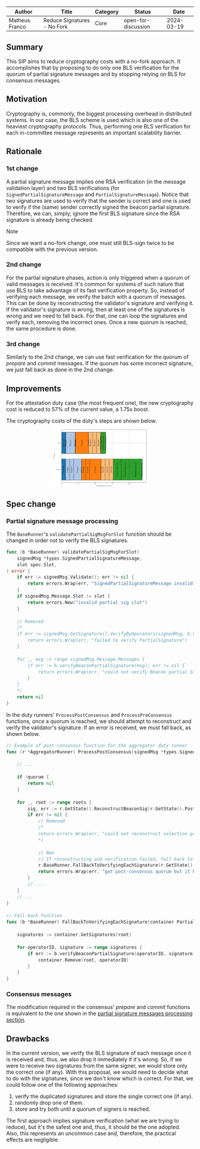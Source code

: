 |     Author     |            Title            | Category |       Status        |    Date    |
| -------------- | --------------------------- | -------- | ------------------- | ---------- |
| Matheus Franco | Reduce Signatures - No Fork | Core     | open-for-discussion | 2024-03-19 |

## Summary

This SIP aims to reduce cryptography costs with a no-fork approach. It accomplishes that by proposing to do only one BLS verification for the quorum of partial signature messages and by stopping relying on BLS for consensus messages.

## Motivation

Cryptography is, commonly, the biggest processing overhead in distributed systems. In our case, the BLS scheme is used which is also one of the heaviest cryptography protocols. Thus, performing one BLS verification for each in-committee message represents an important scalability barrier.

## Rationale

### 1st change

A partial signature message implies one RSA verification (in the message validation layer) and two BLS verifications (for `SignedPartialSignatureMessage` and `PartialSignatureMessage`). Notice that two signatures are used to verify that the sender is correct and one is used to verify if the (same) sender correctly signed the beacon partial signature. Therefore, we can, simply, ignore the first BLS signature since the RSA signature is already being checked.

> [!NOTE]
> Since we want a no-fork change, one must still BLS-sign twice to be compatible with the previous version.

### 2nd change

For the partial signature phases, action is only triggered when a quorum of valid messages is received. It's common for systems of such nature that use BLS to take advantage of its fast verification property. So, instead of verifying each message, we verify the batch with a quorum of messages. This can be done by reconstructing the validator's signature and verifying it. If the validator's signature is wrong, then at least one of the signatures is wrong and we need to fall back. For that, one can loop the signatures and verify each, removing the incorrect ones. Once a new quorum is reached, the same procedure is done.

### 3rd change

Similarly to the 2nd change, we can use fast verification for the quorum of *prepare* and *commit* messages. If the quorum has some incorrect signature, we just fall back as done in the 2nd change.

## Improvements

For the attestation duty case (the most frequent one), the new cryptography cost is reduced to $57$% of the current value, a $1.75$x boost.

The cryptography costs of the duty's steps are shown below.

<p align="center">
<img src="./images/reduce_signatures_no_fork/cryptography_no_fork_gantt.png"  width="50%" height="80%">
</p>


## Spec change

### Partial signature message processing

The `BaseRunner`'s `validatePartialSigMsgForSlot` function should be changed in order not to verify the BLS signatures.

```go
func (b *BaseRunner) validatePartialSigMsgForSlot(
	signedMsg *types.SignedPartialSignatureMessage,
	slot spec.Slot,
) error {
	if err := signedMsg.Validate(); err != nil {
		return errors.Wrap(err, "SignedPartialSignatureMessage invalid")
	}
	if signedMsg.Message.Slot != slot {
		return errors.New("invalid partial sig slot")
	}

	// Removed
	/*
	if err := signedMsg.GetSignature().VerifyByOperators(signedMsg, b.Share.DomainType, types.PartialSignatureType, b.Share.Committee); err != nil {
		return errors.Wrap(err, "failed to verify PartialSignature")
	}

	for _, msg := range signedMsg.Message.Messages {
		if err := b.verifyBeaconPartialSignature(msg); err != nil {
			return errors.Wrap(err, "could not verify Beacon partial Signature")
		}
	}
	*/
	return nil
}
```

In the duty runners' `ProcessPostConsensus` and `ProcessPreConsensus` functions, once a quorum is reached, we should attempt to reconstruct and verify the validator's signature. If an error is received, we must fall back, as shown below.

```go
// Example of post-consensus function for the aggregator duty runner
func (r *AggregatorRunner) ProcessPostConsensus(signedMsg *types.SignedPartialSignatureMessage) error {

	// ...

	if !quorum {
		return nil
	}

	for _, root := range roots {
		sig, err := r.GetState().ReconstructBeaconSig(r.GetState().PostConsensusContainer, root, r.GetShare().ValidatorPubKey)
		if err != nil {
			// Removed
			/*
			return errors.Wrap(err, "could not reconstruct selection proof sig")
			*/

			// New
			// If reconstructing and verification failed, fall back to verifying each partial signature
			r.BaseRunner.FallBackToVerifyingEachSignature(r.GetState().PostConsensusContainer, root)
			return errors.Wrap(err, "got post-consensus quorum but it has invalid signatures")
		}
		// ...
	}
	// ...
}

// Fall back function
func (b *BaseRunner) FallBackToVerifyingEachSignature(container PartialSigContainer, root [32]byte) {

	signatures := container.GetSignatures(root)

	for operatorID, signature := range signatures {
		if err := b.verifyBeaconPartialSignature(operatorID, signature, root); err != nil {
			container.Remove(root, operatorID)
		}
	}
}
```

### Consensus messages

The modification required in the consensus' *prepare* and *commit* functions is equivalent to the one shown in the [partial signature messages processing section](#partial-signature-messages-processing).

## Drawbacks

In the current version, we verify the BLS signature of each message once it is received and, thus, we also drop it immediately if it's wrong. So, if we were to receive two signatures from the same signer, we would store only the correct one (if any). With this proposal, we would need to decide what to do with the signatures, since we don't know which is correct. For that, we could follow one of the following approaches:
1. verify the duplicated signatures and store the single correct one (if any).
2. randomly drop one of them.
3. store and try both until a quorum of signers is reached.

The first approach implies signature verification (what we are trying to reduce), but it's the safest one and, thus, it should be the one adopted. Also, this represents an uncommon case and, therefore, the practical effects are negligible.
